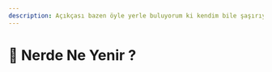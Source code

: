 ```yaml
---
description: Açıkçası bazen öyle yerle buluyorum ki kendim bile şaşırıyorum.
---
```


# 🥣 Nerde Ne Yenir ?

